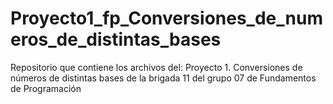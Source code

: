 # Proyecto1_fp_Conversiones_de_numeros_de_distintas_bases
Repositorio que contiene los archivos del: Proyecto 1. Conversiones de números de distintas bases de la brigada 11 del grupo 07 de Fundamentos de Programación
